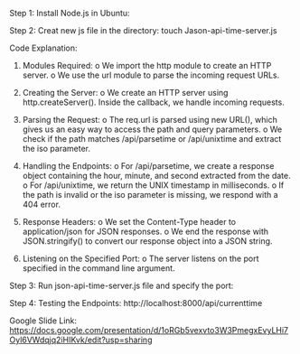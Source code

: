 Step 1: Install Node.js in Ubuntu:

Step 2: Creat new js file in the directory:
  touch Jason-api-time-server.js

Code Explanation:
1.	Modules Required:
o	We import the http module to create an HTTP server.
o	We use the url module to parse the incoming request URLs.

2.	Creating the Server:
o	We create an HTTP server using http.createServer(). Inside the callback, we handle incoming requests.

3.	Parsing the Request:
o	The req.url is parsed using new URL(), which gives us an easy way to access the path and query parameters.
o	We check if the path matches /api/parsetime or /api/unixtime and extract the iso parameter.

4.	Handling the Endpoints:
o	For /api/parsetime, we create a response object containing the hour, minute, and second extracted from the date.
o	For /api/unixtime, we return the UNIX timestamp in milliseconds.
o	If the path is invalid or the iso parameter is missing, we respond with a 404 error.

5.	Response Headers:
o	We set the Content-Type header to application/json for JSON responses.
o	We end the response with JSON.stringify() to convert our response object into a JSON string.

6.	Listening on the Specified Port:
o	The server listens on the port specified in the command line argument.

Step 3: Run json-api-time-server.js file and specify the port:

Step 4: Testing the Endpoints: http://localhost:8000/api/currenttime

Google Slide Link: https://docs.google.com/presentation/d/1oRGb5vexvto3W3PmegxEvyLHi7Oyl6VWdqjq2iHIKvk/edit?usp=sharing



